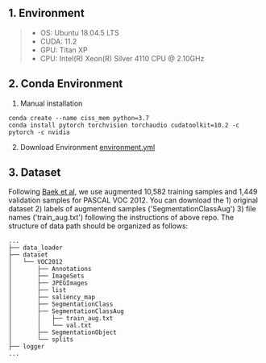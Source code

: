 ## 1. Environment
> - OS: Ubuntu 18.04.5 LTS
> - CUDA: 11.2
> - GPU: Titan XP
> - CPU: Intel(R) Xeon(R) Silver 4110 CPU @ 2.10GHz 

## 2. Conda Environment
1. Manual installation
```
conda create --name ciss_mem python=3.7
conda install pytorch torchvision torchaudio cudatoolkit=10.2 -c pytorch -c nvidia
```

2. Download Environment
[environment.yml](https://drive.google.com/drive/folders/1FJlHERP47lQci5t0a-TDXOBJ6ctcLbBk?usp=share_link)


## 3. Dataset

Following [Baek et al](https://github.com/cvlab-yonsei/DKD), we use augmented 10,582 training samples and 1,449 validation samples for PASCAL VOC 2012. You can download the 1) original dataset 2) labels of augmentend samples ('SegmentationClassAug') 3) file names ('train_aug.txt') following the instructions of above repo. The structure of data path should be organized as follows: 

```
...
├── data_loader
├── dataset
│   └── VOC2012
│       ├── Annotations
│       ├── ImageSets
│       ├── JPEGImages
│       ├── list
│       ├── saliency_map
│       ├── SegmentationClass
│       ├── SegmentationClassAug
│       │   ├── train_aug.txt
│       │   └── val.txt 
│       ├── SegmentationObject
│       └── splits
├── logger
...
```
